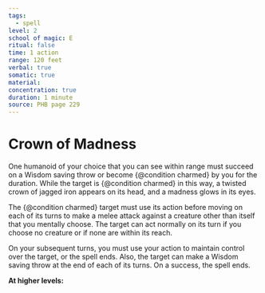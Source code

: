 ```yaml
---
tags:
  - spell
level: 2
school of magic: E
ritual: false
time: 1 action
range: 120 feet
verbal: true
somatic: true
material: 
concentration: true
duration: 1 minute
source: PHB page 229
---
```

# Crown of Madness
One humanoid of your choice that you can see within range must succeed on a Wisdom saving throw or become {@condition charmed} by you for the duration. While the target is {@condition charmed} in this way, a twisted crown of jagged iron appears on its head, and a madness glows in its eyes.

The {@condition charmed} target must use its action before moving on each of its turns to make a melee attack against a creature other than itself that you mentally choose. The target can act normally on its turn if you choose no creature or if none are within its reach.

On your subsequent turns, you must use your action to maintain control over the target, or the spell ends. Also, the target can make a Wisdom saving throw at the end of each of its turns. On a success, the spell ends.

**At higher levels:** 